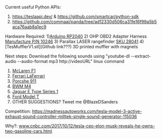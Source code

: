 Current useful Python APIs:
1) https://teslaapi.dev/ & https://github.com/smartcar/python-sdk
2) https://github.com/commaai/panda/tree/ad12330d506ca31fe16f99a5b5aca76aab8a1ec9

Hardware Required:
1)[Arduino RP2040](https://blog.arduino.cc/2021/01/20/welcome-raspberry-pi-to-the-world-of-microcontrollers/)
2) OHP OBD2 Adapter Harness [Manufacture P/N 10246](www.amazon.com/dp/B08DXY5KVX/ref=cm_sw_r_cp_api_glt_fabc_M5VV59NMV6AZKJVCRG4D?)
3) Parallax LASER rangefinder [SKU 28041](https://www.parallax.com/product/laserping-2m-rangefinder/)
4) [TesMufflerV1.stl](Github link???) 3D printed muffler with magnets


Next steps:
Download the following sounds using "youtube-dl --extract-audio --audio-format mp3 http://videoURL" linux command
1) [McLaren F1](www.youtube.com/watch?v=mOI8GWoMF4M) <br>
2) [Ferrari LaFerrari](https://www.youtube.com/watch?v=B4Th3LxCgb4) <br>
3) [Porcshe 911](https://www.youtube.com/watch?v=O1Kyt1qDL30) <br>
4) [BWM M4](https://www.youtube.com/watch?v=0RFoYCG4_TE) <br>
5) [Jaguar E Type Series 1](https://www.youtube.com/watch?v=44sNpPYw5Bo) <br>
6) [Ford Model T](https://www.dailymotion.com/video/x35n5if) <br>
7) OTHER SUGGESTIONS? Tweet me @BlazeDSanders <br>


Competition: https://madnessautoworks.com/tesla-model-3-active-exhaust-sound-controller-milltek-single-sound-generator-115036 <br>


Why?: www.cnbc.com/2017/10/12/tesla-ceo-elon-musk-reveals-he-owns-two-gasoline-cars.html <br>
